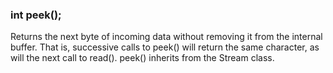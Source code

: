 <h3 id='req.peek'>int peek();</h3>

Returns the next byte of incoming data without removing it from the internal buffer. That is, successive calls to peek() will return the same character, as will the next call to read(). peek() inherits from the Stream class.